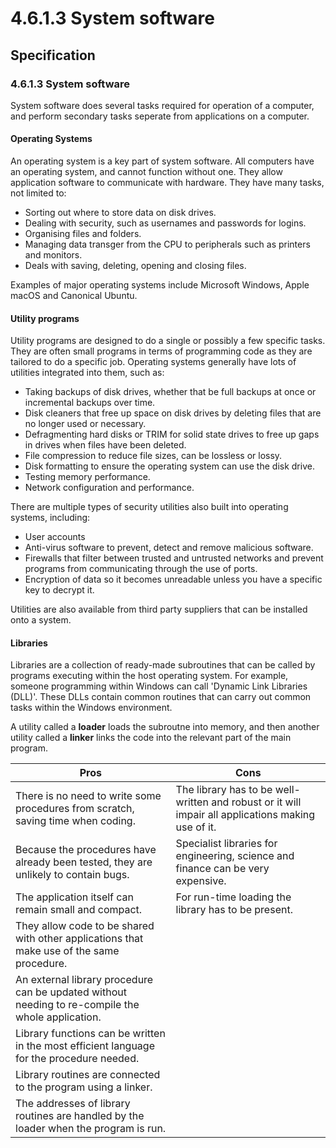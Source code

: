 # 4.6.1.3 System software

## Specification

### 4.6.1.3 System software
System software does several tasks required for operation of a computer, and perform secondary tasks seperate from applications on a computer.

#### Operating Systems
An operating system is a key part of system software. All computers have an operating system, and cannot function without one. They allow application software to communicate with hardware. They have many tasks, not limited to:

- Sorting out where to store data on disk drives.
- Dealing with security, such as usernames and passwords for logins.
- Organising files and folders.
- Managing data transger from the CPU to peripherals such as printers and monitors.
- Deals with saving, deleting, opening and closing files.

Examples of major operating systems include Microsoft Windows, Apple macOS and Canonical Ubuntu.

#### Utility programs

Utility programs are designed to do a single or possibly a few specific tasks. They are often small programs in terms of programming code as they are tailored to do a specific job. Operating systems generally have lots of utilities integrated into them, such as:

- Taking backups of disk drives, whether that be full backups at once or incremental backups over time.
- Disk cleaners that free up space on disk drives by deleting files that are no longer used or necessary.
- Defragmenting hard disks or TRIM for solid state drives to free up gaps in drives when files have been deleted.
- File compression to reduce file sizes, can be lossless or lossy.
- Disk formatting to ensure the operating system can use the disk drive.
- Testing memory performance.
- Network configuration and performance.

There are multiple types of security utilities also built into operating systems, including:

- User accounts
- Anti-virus software to prevent, detect and remove malicious software.
- Firewalls that filter between trusted and untrusted networks and prevent programs from communicating through the use of ports.
- Encryption of data so it becomes unreadable unless you have a specific key to decrypt it.

Utilities are also available from third party suppliers that can be installed onto a system.

#### Libraries

Libraries are a collection of ready-made subroutines that can be called by programs executing within the host operating system. For example, someone programming within Windows can call 'Dynamic Link Libraries (DLL)'. These DLLs contain common routines that can carry out common tasks within the Windows environment.

A utility called a **loader** loads the subroutne into memory, and then another utility called a **linker** links the code into the relevant part of the main program.

| Pros | Cons |
| --- | --- |
| There is no need to write some procedures from scratch, saving time when coding. | The library has to be well-written and robust or it will impair all applications making use of it. |
| Because the procedures have already been tested, they are unlikely to contain bugs. | Specialist libraries for engineering, science and finance can be very expensive. |
| The application itself can remain small and compact. | For run-time loading the library has to be present. |
| They allow code to be shared with other applications that make use of the same procedure. ||
| An external library procedure can be updated without needing to re-compile the whole application. ||
| Library functions can be written in the most efficient language for the procedure needed. ||
| Library routines are connected to the program using a linker. ||
| The addresses of library routines are handled by the loader when the program is run. ||
